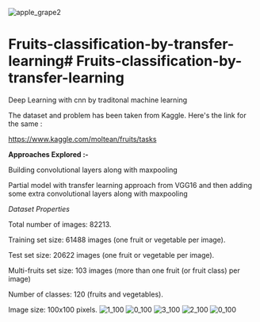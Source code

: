 ![apple_grape2](https://user-images.githubusercontent.com/61897863/125823984-e2c02aed-7808-49b5-a1e1-dbdcc8251fe3.jpg)
# Fruits-classification-by-transfer-learning# Fruits-classification-by-transfer-learning
Deep Learning  with cnn by traditonal machine learning

The dataset and problem has been taken from Kaggle. Here's the link for the same :

https://www.kaggle.com/moltean/fruits/tasks

**Approaches Explored :-**

Building convolutional layers along with maxpooling

Partial model with transfer learning approach from VGG16 and then adding some extra convolutional layers along with maxpooling

_Dataset Properties_

Total number of images: 82213.

Training set size: 61488 images (one fruit or vegetable per image).

Test set size: 20622 images (one fruit or vegetable per image).

Multi-fruits set size: 103 images (more than one fruit (or fruit class) per image)

Number of classes: 120 (fruits and vegetables).

Image size: 100x100 pixels.
![1_100](https://user-images.githubusercontent.com/61897863/125824154-a9c92d06-028e-4855-9ec1-d840978b88b8.jpg)
![0_100](https://user-images.githubusercontent.com/61897863/125824195-6efb4116-d070-47fc-9ecc-fe8278aee9ab.jpg)
![3_100](https://user-images.githubusercontent.com/61897863/125824434-550303b6-43f6-40a3-865d-205f1d5a3c0f.jpg)
![2_100](https://user-images.githubusercontent.com/61897863/125824458-c9274312-df70-4f8e-9825-490bfe3aa39b.jpg)
![0_100](https://user-images.githubusercontent.com/61897863/125824511-59d7c6ea-56e1-4096-9268-fa21cffc3a67.jpg)
